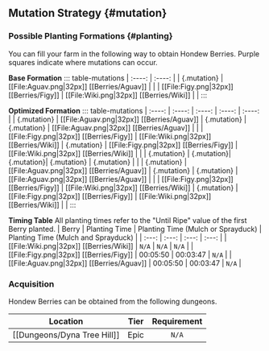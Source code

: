 ## Mutation Strategy {#mutation}

### Possible Planting Formations {#planting}

You can fill your farm in the following way to obtain Hondew Berries. Purple squares indicate where mutations can occur.

**Base Formation**
::: table-mutations
| :----: | :----: |
| {.mutation} | [[File:Aguav.png\|32px]] [[Berries/Aguav]] | |
| [[File:Figy.png\|32px]] [[Berries/Figy]] | [[File:Wiki.png\|32px]] [[Berries/Wiki]] | |
:::

**Optimized Formation**
::: table-mutations
| :----: | :----: | :----: | :----: | :----: |
| {.mutation} | [[File:Aguav.png\|32px]] [[Berries/Aguav]] | {.mutation} | {.mutation} | [[File:Aguav.png\|32px]] [[Berries/Aguav]] | |
| [[File:Figy.png\|32px]] [[Berries/Figy]] | [[File:Wiki.png\|32px]] [[Berries/Wiki]] | {.mutation} | [[File:Figy.png\|32px]] [[Berries/Figy]] | [[File:Wiki.png\|32px]] [[Berries/Wiki]] | |
| {.mutation} | {.mutation}| {.mutation}| {.mutation} | {.mutation} | |
| {.mutation} | [[File:Aguav.png\|32px]] [[Berries/Aguav]] | {.mutation} | {.mutation} | [[File:Aguav.png\|32px]] [[Berries/Aguav]] | |
| [[File:Figy.png\|32px]] [[Berries/Figy]] | [[File:Wiki.png\|32px]] [[Berries/Wiki]] | {.mutation} | [[File:Figy.png\|32px]] [[Berries/Figy]] | [[File:Wiki.png\|32px]] [[Berries/Wiki]] | |
:::

**Timing Table**
All planting times refer to the "Until Ripe" value of the first Berry planted.
| Berry                                         | Planting Time | Planting Time (Mulch or Sprayduck)    | Planting Time (Mulch and Sprayduck)   |
| :---:                                         | :---:         | :---:                                 | :---:                                 |
| [[File:Wiki.png\|32px]] [[Berries/Wiki]]      | `N/A`         | `N/A`                                 | `N/A`                                 |
| [[File:Figy.png\|32px]] [[Berries/Figy]]      | 00:05:50      | 00:03:47                              | `N/A`                                 |
| [[File:Aguav.png\|32px]] [[Berries/Aguav]]    | 00:05:50      | 00:03:47                              | `N/A`                                 |

### Acquisition
Hondew Berries can be obtained from the following dungeons.

| Location	                        | Tier	    | Requirement   |
| :---:                             | :---:     | :---:         |
| [[Dungeons/Dyna Tree Hill]]       | Epic	    | `N/A`         |